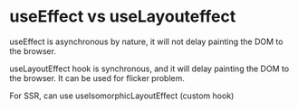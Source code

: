 # useEffect vs useLayouteffect


useEffect is asynchronous by nature, it will not delay painting the DOM to the browser.

useLayoutEffect hook is synchronous, and it will delay painting the DOM to the browser. It can be used for flicker problem.

For SSR, can use useIsomorphicLayoutEffect (custom hook)
